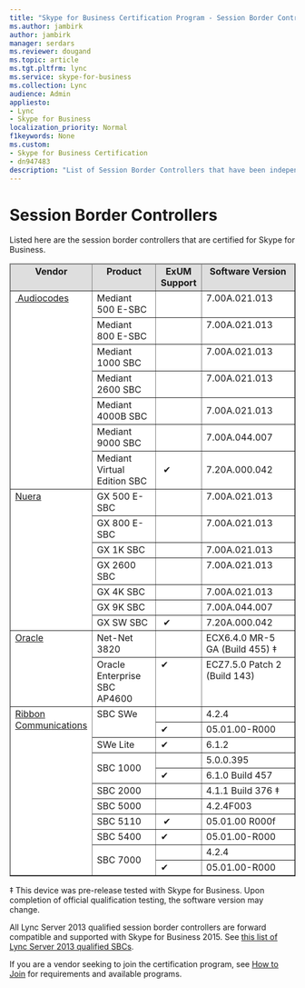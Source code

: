 ```yaml
---
title: "Skype for Business Certification Program - Session Border Controllers"
ms.author: jambirk
author: jambirk
manager: serdars
ms.reviewer: dougand
ms.topic: article
ms.tgt.pltfrm: lync
ms.service: skype-for-business
ms.collection: Lync
audience: Admin
appliesto:
- Lync
- Skype for Business 
localization_priority: Normal
f1keywords: None
ms.custom:
- Skype for Business Certification
- dn947483
description: "List of Session Border Controllers that have been independently qualified with Skype for Business Server."
---
```


# Session Border Controllers
Listed here are the session border controllers that are certified for Skype for Business.

<table border="1" cellpadding="5" cellspacing="" class="grid" style="border-collapse:collapse;background-color:white;" width="617" xmlns="http://www.w3.org/1999/xhtml">
	<colgroup>
		<col width="100" />
		<col width="163" />
		<col width="67" />
		<col width="249" />
	</colgroup>
	<thead>
		<tr bgcolor="#DEDEDE">
			<td align="center" valign="top"><strong>Vendor</strong></td>
			<td align="center" valign="top"><strong>Product</strong></td>
			<td align="center" valign="top"><strong>ExUM Support</strong></td>
			<td align="center" valign="top"><strong>Software Version</strong></td>
		</tr>
	</thead>
	<tbody>
		<tr align="left" valign="top">
			<td rowspan="7"><a href="http://www.audiocodes.com/products/microsoft-skype-for-business-sbc"> Audiocodes</a></td>
			<td>Mediant 500 E-SBC</td>
			<td> </td>
			<td>7.00A.021.013</td>
		</tr>
		<tr align="left" valign="top">
			<td>Mediant 800 E-SBC</td>
			<td> </td>
			<td>7.00A.021.013</td>
		</tr>
		<tr align="left" valign="top">
			<td>Mediant 1000 SBC</td>
			<td> </td>
			<td>7.00A.021.013</td>
		</tr>
		<tr align="left" valign="top">
			<td>Mediant 2600 SBC</td>
			<td> </td>
			<td>7.00A.021.013</td>
		</tr>
		<tr>
			<td>Mediant 4000B SBC</td>
			<td> </td>
			<td>7.00A.021.013</td>
		</tr>
		<tr>
			<td>Mediant 9000 SBC</td>
			<td> </td>
			<td>7.00A.044.007</td>
		</tr>
		<tr>
			<td>Mediant Virtual Edition SBC</td>
			<td> &#x2714;</td>
			<td>7.20A.000.042</td>
		</tr>
		<tr align="left" valign="top">
			<td rowspan="7"><a href="http://www.nuera.com/microsoft-uc.htm">Nuera</a></td>
			<td>GX 500 E-SBC</td>
			<td> </td>
			<td>7.00A.021.013</td>
		</tr>
		<tr align="left" valign="top">
			<td>GX 800 E-SBC</td>
			<td> </td>
			<td>7.00A.021.013</td>
		</tr>
		<tr align="left" valign="top">
			<td>GX 1K SBC</td>
			<td> </td>
			<td>7.00A.021.013</td>
		</tr>
		<tr align="left" valign="top">
			<td>GX 2600 SBC</td>
			<td> </td>
			<td>7.00A.021.013</td>
		</tr>
		<tr>
			<td>GX 4K SBC</td>
			<td> </td>
			<td>7.00A.021.013</td>
		</tr>
		<tr>
			<td>GX 9K SBC</td>
			<td> </td>
			<td>7.00A.044.007</td>
		</tr>
		<tr>
			<td>GX SW SBC</td>
			<td> &#x2714;</td>
			<td>7.20A.000.042</td>
		</tr>
		<tr align="left" valign="top">
			<td rowspan="2"><a href="https://www.oracle.com/industries/communications/enterprise/products/session-border-controller/index.html">Oracle</a></td>
			<td>Net-Net 3820</td>
			<td> </td>
			<td>ECX6.4.0 MR-5 GA (Build 455) &Dagger; </td>
		</tr>
		<tr align="left" valign="top">
			<td>Oracle Enterprise SBC AP4600</td>
			<td>&#x2714;</td>
			<td>ECZ7.5.0 Patch 2 (Build 143)</td>
		</tr>
		<tr align="left" valign="top">
			<td rowspan="11"><a href="https://ribboncommunications.com/solutions/enterprise-solutions/microsoft-skype-business">Ribbon Communications</a></td>
			<td rowspan="2">SBC SWe</td>
			<td> </td>
			<td>4.2.4</td>
		</tr>
		<tr>
			<td>&#x2714;</td>
			<td>05.01.00-R000</td>
		</tr>
		<tr>
			<td>SWe Lite</td>
			<td>&#x2714;</td>
			<td>6.1.2</td>
		</tr>
		<tr>
			<td rowspan="2">SBC 1000</td>
			<td> </td>
			<td>5.0.0.395</td>
		</tr>
		<tr>
			<td>&#x2714;</td>
			<td>6.1.0 Build 457</td>
		</tr>
		<tr>
			<td>SBC 2000</td>
			<td> </td>
			<td>4.1.1 Build 376 &Dagger;</td>
		</tr>
		<tr>
			<td>SBC 5000</td>
			<td> </td>
			<td>4.2.4F003</td>
		</tr>
		<tr align="left" valign="top">
			<td>SBC 5110</td>
			<td> &#x2714;</td>
			<td>05.01.00 R000f</td>
		</tr>
		<tr>
			<td>SBC 5400</td>
			<td>&#x2714;</td>
			<td>05.01.00-R000</td>
		</tr>
		<tr>
			<td rowspan="2">SBC 7000</td>
			<td> </td>
			<td>4.2.4</td>
		</tr>
		<tr>
			<td>&#x2714;</td>
			<td>05.01.00-R000</td>
		</tr>
	</tbody>
</table>
&Dagger; This device was pre-release tested with Skype for Business. Upon completion of official qualification testing, the software version may change.

All Lync Server 2013 qualified session border controllers are forward compatible and supported with Skype for Business 2015. See [this list of Lync Server 2013 qualified SBCs](../lync-cert/sbcs-lync-server.md).

If you are a vendor seeking to join the certification program, see [How to Join](how-to-join.md) for requirements and available programs.